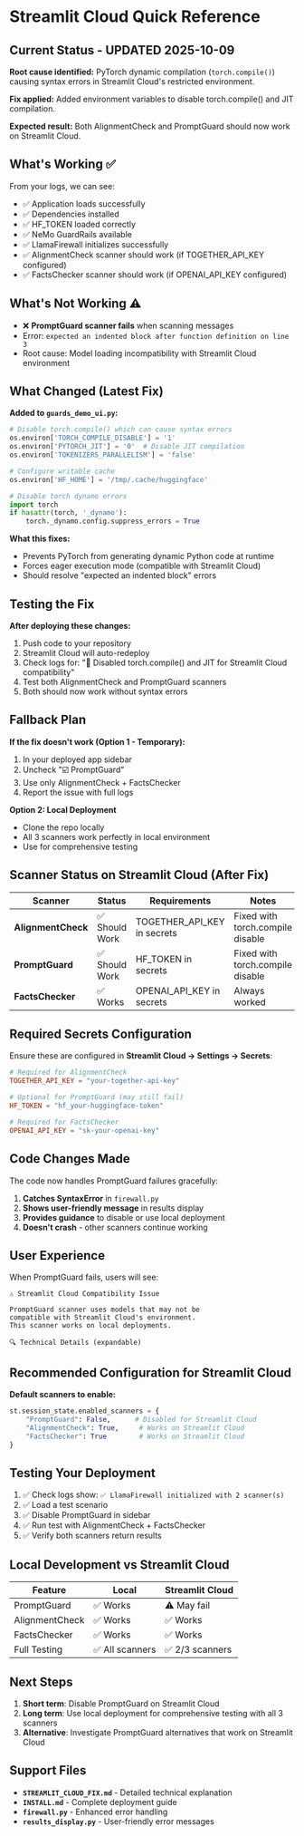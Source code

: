 # Streamlit Cloud Quick Reference

## Current Status - UPDATED 2025-10-09

**Root cause identified:** PyTorch dynamic compilation (`torch.compile()`) causing syntax errors in Streamlit Cloud's restricted environment.

**Fix applied:** Added environment variables to disable torch.compile() and JIT compilation.

**Expected result:** Both AlignmentCheck and PromptGuard should now work on Streamlit Cloud.

## What's Working ✅

From your logs, we can see:
- ✅ Application loads successfully
- ✅ Dependencies installed
- ✅ HF_TOKEN loaded correctly
- ✅ NeMo GuardRails available
- ✅ LlamaFirewall initializes successfully
- ✅ AlignmentCheck scanner should work (if TOGETHER_API_KEY configured)
- ✅ FactsChecker scanner should work (if OPENAI_API_KEY configured)

## What's Not Working ⚠️

- ❌ **PromptGuard scanner fails** when scanning messages
- Error: `expected an indented block after function definition on line 3`
- Root cause: Model loading incompatibility with Streamlit Cloud environment

## What Changed (Latest Fix)

**Added to `guards_demo_ui.py`:**
```python
# Disable torch.compile() which can cause syntax errors
os.environ['TORCH_COMPILE_DISABLE'] = '1'
os.environ['PYTORCH_JIT'] = '0'  # Disable JIT compilation
os.environ['TOKENIZERS_PARALLELISM'] = 'false'

# Configure writable cache
os.environ['HF_HOME'] = '/tmp/.cache/huggingface'

# Disable torch dynamo errors
import torch
if hasattr(torch, '_dynamo'):
    torch._dynamo.config.suppress_errors = True
```

**What this fixes:**
- Prevents PyTorch from generating dynamic Python code at runtime
- Forces eager execution mode (compatible with Streamlit Cloud)
- Should resolve "expected an indented block" errors

## Testing the Fix

**After deploying these changes:**
1. Push code to your repository
2. Streamlit Cloud will auto-redeploy
3. Check logs for: "🔧 Disabled torch.compile() and JIT for Streamlit Cloud compatibility"
4. Test both AlignmentCheck and PromptGuard scanners
5. Both should now work without syntax errors

## Fallback Plan

**If the fix doesn't work (Option 1 - Temporary):**
1. In your deployed app sidebar
2. Uncheck "☑️ PromptGuard"
3. Use only AlignmentCheck + FactsChecker
4. Report the issue with full logs

**Option 2: Local Deployment**
- Clone the repo locally
- All 3 scanners work perfectly in local environment
- Use for comprehensive testing

## Scanner Status on Streamlit Cloud (After Fix)

| Scanner | Status | Requirements | Notes |
|---------|--------|--------------|-------|
| **AlignmentCheck** | ✅ Should Work | TOGETHER_API_KEY in secrets | Fixed with torch.compile disable |
| **PromptGuard** | ✅ Should Work | HF_TOKEN in secrets | Fixed with torch.compile disable |
| **FactsChecker** | ✅ Works | OPENAI_API_KEY in secrets | Always worked |

## Required Secrets Configuration

Ensure these are configured in **Streamlit Cloud → Settings → Secrets**:

```toml
# Required for AlignmentCheck
TOGETHER_API_KEY = "your-together-api-key"

# Optional for PromptGuard (may still fail)
HF_TOKEN = "hf_your-huggingface-token"

# Required for FactsChecker
OPENAI_API_KEY = "sk-your-openai-key"
```

## Code Changes Made

The code now handles PromptGuard failures gracefully:

1. **Catches SyntaxError** in `firewall.py`
2. **Shows user-friendly message** in results display
3. **Provides guidance** to disable or use local deployment
4. **Doesn't crash** - other scanners continue working

## User Experience

When PromptGuard fails, users will see:

```
⚠️ Streamlit Cloud Compatibility Issue

PromptGuard scanner uses models that may not be
compatible with Streamlit Cloud's environment.
This scanner works on local deployments.

🔍 Technical Details (expandable)
```

## Recommended Configuration for Streamlit Cloud

**Default scanners to enable:**
```python
st.session_state.enabled_scanners = {
    "PromptGuard": False,      # Disabled for Streamlit Cloud
    "AlignmentCheck": True,     # Works on Streamlit Cloud
    "FactsChecker": True        # Works on Streamlit Cloud
}
```

## Testing Your Deployment

1. ✅ Check logs show: `✅ LlamaFirewall initialized with 2 scanner(s)`
2. ✅ Load a test scenario
3. ✅ Disable PromptGuard in sidebar
4. ✅ Run test with AlignmentCheck + FactsChecker
5. ✅ Verify both scanners return results

## Local Development vs Streamlit Cloud

| Feature | Local | Streamlit Cloud |
|---------|-------|-----------------|
| PromptGuard | ✅ Works | ⚠️ May fail |
| AlignmentCheck | ✅ Works | ✅ Works |
| FactsChecker | ✅ Works | ✅ Works |
| Full Testing | ✅ All scanners | ✅ 2/3 scanners |

## Next Steps

1. **Short term**: Disable PromptGuard on Streamlit Cloud
2. **Long term**: Use local deployment for comprehensive testing with all 3 scanners
3. **Alternative**: Investigate PromptGuard alternatives that work on Streamlit Cloud

## Support Files

- **`STREAMLIT_CLOUD_FIX.md`** - Detailed technical explanation
- **`INSTALL.md`** - Complete deployment guide
- **`firewall.py`** - Enhanced error handling
- **`results_display.py`** - User-friendly error messages
